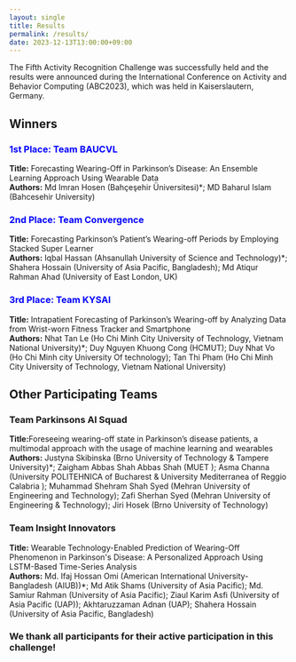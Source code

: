 ```yaml
---
layout: single
title: Results
permalink: /results/
date: 2023-12-13T13:00:00+09:00
---
```

 
The Fifth Activity Recognition Challenge was successfully held and the results were announced during the International Conference on Activity and Behavior Computing (ABC2023), which was held in Kaiserslautern, Germany.


<h2>Winners</h2>
<h3><b><span style="color:blue"> 1st Place: Team BAUCVL </span></b></h3>
<div><b>Title:</b> Forecasting Wearing-Off in Parkinson’s Disease: An Ensemble Learning Approach Using Wearable Data </div>
<div><b>Authors:</b> Md Imran Hosen (Bahçeşehir Üniversitesi)*; MD Baharul Islam (Bahcesehir University)</div>

<h3><b><span style="color:blue"> 2nd Place: Team Convergence </span></b></h3>
<div><b>Title:</b> Forecasting Parkinson’s Patient’s Wearing-off Periods by Employing Stacked Super Learner </div>
<div><b>Authors:</b> Iqbal Hassan (Ahsanullah University of Science and Technology)*; Shahera Hossain (University of Asia Pacific, Bangladesh); Md Atiqur Rahman Ahad (University of East London, UK) </div>

<h3><b><span style="color:blue"> 3rd Place: Team KYSAI </span></b></h3>
<div><b>Title:</b> Intrapatient Forecasting of Parkinson’s Wearing-off by Analyzing Data from Wrist-worn Fitness Tracker and Smartphone </div>
<div><b>Authors:</b> Nhat Tan Le (Ho Chi Minh City University of Technology, Vietnam National University)*; Duy Nguyen Khuong Cong (HCMUT); Duy Nhat Vo (Ho Chi Minh city University Of technology); Tan Thi Pham (Ho Chi Minh City University of Technology, Vietnam National University) </div>



<h2>Other Participating Teams</h2> 
<h3><b>Team Parkinsons AI Squad </span></b></h3>
<div><b>Title:</b>Foreseeing wearing-off state in Parkinson’s disease patients, a multimodal approach with the usage of machine learning and wearables </div>
<div><b>Authors:</b> Justyna Skibinska (Brno University of Technology & Tampere University)*; Zaigham Abbas Shah Abbas Shah (MUET ); Asma Channa (University POLITEHNICA of Bucharest & University Mediterranea of Reggio Calabria ); Muhammad Shehram Shah Syed (Mehran University of Engineering and Technology); Zafi Sherhan Syed (Mehran University of Engineering & Technology); Jiri Hosek (Brno University of Technology) </div>

<p></p>

<h3><b> Team Insight Innovators </span></b></h3>
<div><b>Title:</b> Wearable Technology-Enabled Prediction of Wearing-Off Phenomenon in Parkinson's Disease: A Personalized Approach Using LSTM-Based Time-Series Analysis</div>
<div><b>Authors:</b>  Md. Ifaj Hossan Omi (American International University-Bangladesh (AIUB))*; Md Atik Shams (University of Asia Pacific); Md. Samiur Rahman (University of Asia Pacific); Ziaul Karim Asfi (University of Asia Pacific (UAP)); Akhtaruzzaman Adnan (UAP); Shahera Hossain (University of Asia Pacific, Bangladesh) </div>

<p></p>

<h3>
    We thank all participants for their active participation in this challenge!
</h3>



